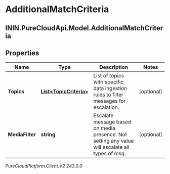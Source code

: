 # AdditionalMatchCriteria

## ININ.PureCloudApi.Model.AdditionalMatchCriteria

## Properties

|Name | Type | Description | Notes|
|------------ | ------------- | ------------- | -------------|
| **Topics** | [**List&lt;TopicCriteria&gt;**](TopicCriteria) | List of topics with specific data ingestion rules to filter messages for escalation. | [optional] |
| **MediaFilter** | **string** | Escalate message based on media presence. Not setting any value will escalate all types of msg. | [optional] |



_PureCloudPlatform.Client.V2 243.0.0_

